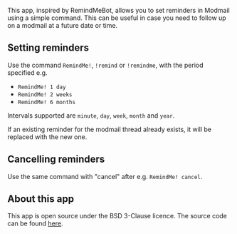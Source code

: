 This app, inspired by RemindMeBot, allows you to set reminders in Modmail using a simple command. This can be useful in case you need to follow up on a modmail at a future date or time.

## Setting reminders

Use the command `RemindMe!`, `!remind` or `!remindme`, with the period specified e.g.

* `RemindMe! 1 day`
* `RemindMe! 2 weeks`
* `RemindMe! 6 months`

Intervals supported are `minute`, `day`, `week`, `month` and `year`.

If an existing reminder for the modmail thread already exists, it will be replaced with the new one.

## Cancelling reminders

Use the same command with "cancel" after e.g. `RemindMe! cancel`.

## About this app

This app is open source under the BSD 3-Clause licence. The source code can be found [here](https://github.com/fsvreddit/modmail-remindme).
